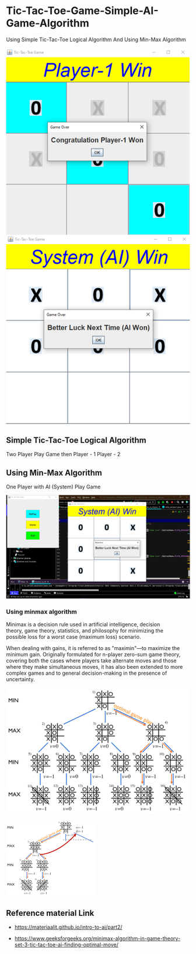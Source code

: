 # Tic-Tac-Toe-Game-Simple-AI-Game-Algorithm
Using Simple Tic-Tac-Toe Logical Algorithm And Using Min-Max Algorithm

<img src="img1.png"><img src="img2.png"></img></img>


## Simple Tic-Tac-Toe Logical Algorithm

Two Player Play Game then 
Player - 1
Player - 2

## Using Min-Max Algorithm

One Player with AI (System) Play Game

<img src="img3.png"></img>

### Using minmax algorithm

Minimax is a decision rule used in artificial intelligence, decision theory, game theory, statistics, and philosophy for minimizing the possible loss for a worst case (maximum loss) scenario. 

When dealing with gains, it is referred to as "maximin"—to maximize the minimum gain. Originally formulated for n-player zero-sum game theory, covering both the cases where players take alternate moves and those where they make simultaneous moves, it has also been extended to more complex games and to general decision-making in the presence of uncertainty.

<img src="temp/min-max_Algo.png"></img>

<img src="temp/min-max_Algo-dec.png"></img>


## Reference material Link 

- https://materiaalit.github.io/intro-to-ai/part2/

- https://www.geeksforgeeks.org/minimax-algorithm-in-game-theory-set-3-tic-tac-toe-ai-finding-optimal-move/
